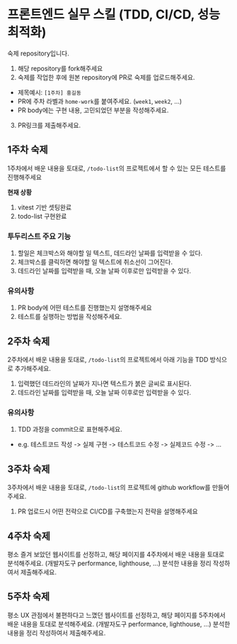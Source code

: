 # 프론트엔드 실무 스킬 (TDD, CI/CD, 성능 최적화)

숙제 repository입니다.

1. 해당 repository를 fork해주세요
2. 숙제를 작업한 후에 원본 repository에 PR로 숙제를 업로드해주세요.

- 제목예시: `[1주차] 홍길동`
- PR에 주차 라벨과 `home-work`를 붙여주세요. (`week1`, `week2`, ...)
- PR body에는 구현 내용, 고민되었던 부분을 작성해주세요.

3. PR링크를 제출해주세요.

## 1주차 숙제

1주차에서 배운 내용을 토대로, `/todo-list`의 프로젝트에서 할 수 있는 모든 테스트를 진행해주세요

**현재 상황**

1. vitest 기반 셋팅완료
2. todo-list 구현완료

### 투두리스트 주요 기능

1. 할일은 체크박스와 해야할 일 텍스트, 데드라인 날짜를 입력받을 수 있다.
2. 체크박스를 클릭하면 해야할 일 텍스트에 취소선이 그어진다.
3. 데드라인 날짜를 입력받을 때, 오늘 날짜 이후로만 입력받을 수 있다.

### 유의사항

1. PR body에 어떤 테스트를 진행했는지 설명해주세요
2. 테스트를 실행하는 방법을 작성해주세요.

## 2주차 숙제

2주차에서 배운 내용을 토대로, `/todo-list`의 프로젝트에서 아래 기능을 TDD 방식으로 추가해주세요.

1. 입력했던 데드라인의 날짜가 지나면 텍스트가 붉은 글씨로 표시된다.
2. 데드라인 날짜를 입력받을 때, 오늘 날짜 이후로만 입력받을 수 있다.

### 유의사항

1. TDD 과정을 commit으로 표현해주세요.

- e.g. 테스트코드 작성 -> 실제 구현 -> 테스트코드 수정 -> 실제코드 수정 -> ...

## 3주차 숙제

3주차에서 배운 내용을 토대로, `/todo-list`의 프로젝트에 github workflow를 만들어주세요.

1. PR 업로드시 어떤 전략으로 CI/CD를 구축했는지 전략을 설명해주세요

## 4주차 숙제

평소 즐겨 보았던 웹사이트를 선정하고, 해당 페이지를 4주차에서 배운 내용을 토대로 분석해주세요. (개발자도구 performance, lighthouse, ...)
분석한 내용을 정리 작성하여서 제출해주세요.

## 5주차 숙제

평소 UX 관점에서 불편하다고 느꼈던 웹사이트를 선정하고, 해당 페이지를 5주차에서 배운 내용을 토대로 분석해주세요. (개발자도구 performance, lighthouse, ...)
분석한 내용을 정리 작성하여서 제출해주세요.
